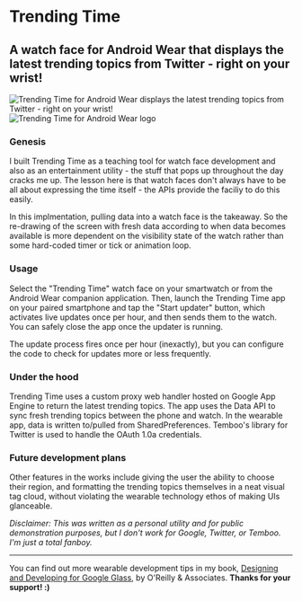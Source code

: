 # Trending Time
## A watch face for Android Wear that displays the latest trending topics from Twitter - right on your wrist!

![Trending Time for Android Wear displays the latest trending topics from Twitter - right on your wrist!](https://dl.dropboxusercontent.com/u/12019700/glass-dev/tester-images/TrendingTimePreview.png) ![Trending Time for Android Wear logo](https://dl.dropboxusercontent.com/u/12019700/glass-dev/tester-images/TrendingTime-logo.png) 

### Genesis
I built Trending Time as a teaching tool for watch face development and also as an entertainment utility - the stuff that pops up throughout the day cracks me up. The lesson here is that watch faces don't always have to be all about expressing the time itself - the APIs provide the faciliy to do this easily. 

In this implmentation, pulling data into a watch face is the takeaway. So the re-drawing of the screen with fresh data according to when data becomes available is more dependent on the visibility state of the watch rather than some hard-coded timer or tick or animation loop.

### Usage
Select the "Trending Time" watch face on your smartwatch or from the Android Wear companion application. Then, launch the Trending Time app on your paired smartphone and tap the "Start updater" button, which activates live updates once per hour, and then sends them to the watch. You can safely close the app once the updater is running. 

The update process fires once per hour (inexactly), but you can configure the code to check for updates more or less frequently.
		
### Under the hood
Trending Time uses a custom proxy web handler hosted on Google App Engine to return the latest trending topics. The app uses the Data API to sync fresh trending topics between the phone and watch. In the wearable app, data is written to/pulled from SharedPreferences. Temboo's library for Twitter is used to handle the OAuth 1.0a credentials.

### Future development plans
Other features in the works include giving the user the ability to choose their region, and formatting the trending topics themselves in a neat visual tag cloud, without violating the wearable technology ethos of making UIs glanceable.


_Disclaimer: This was written as a personal utility and for public demonstration purposes, but I don't work for Google, Twitter, or Temboo. I'm just a total fanboy._

---

You can find out more wearable development tips in my book, [Designing and Developing for Google Glass](http://www.amazon.com/Designing-Developing-Google-Glass-Differently/dp/1491946458), by O'Reilly & Associates. **Thanks for your support! :)**

